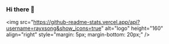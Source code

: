 ### Hi there 👋

<img src="https://github-readme-stats.vercel.app/api?username=rayxsong&show_icons=true" alt="logo" height="160" align="right" style="margin: 5px; margin-bottom: 20px;" /\>

<!--
**rayxsong/rayxsong** is a ✨ _special_ ✨ repository because its `README.md` (this file) appears on your GitHub profile.

Here are some ideas to get you started:

- 🔭 I’m currently working on ...
- 🌱 I’m currently learning ...
- 👯 I’m looking to collaborate on ...
- 🤔 I’m looking for help with ...
- 💬 Ask me about ...
- 📫 How to reach me: ...
- 😄 Pronouns: ...
- ⚡ Fun fact: ...
-->

